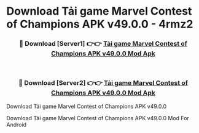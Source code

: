 # Download Tải game Marvel Contest of Champions APK v49.0.0 - 4rmz2


<div align="center">
<h3>🔴 Download [Server1] 👉👉 <a href="https://apk-comot.site?title=Tải_game_Marvel_Contest_of_Champions_APK_v49.0.0">Tải game Marvel Contest of Champions APK v49.0.0 Mod Apk</a></h3><br>
<h3>🔴 Download [Server2] 👉👉 <a href="https://apk-comot.site?title=Tải_game_Marvel_Contest_of_Champions_APK_v49.0.0">Tải game Marvel Contest of Champions APK v49.0.0 Mod Apk</a></h3>
</div>



Download Tải game Marvel Contest of Champions APK v49.0.0 

Download Tải game Marvel Contest of Champions APK v49.0.0 Mod For Android